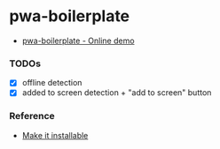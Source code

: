 pwa-boilerplate
===============
- [pwa-boilerplate - Online demo](https://dirkarnez.github.io/pwa-boilerplate/)

### TODOs
- [x] offline detection
- [x] added to screen detection + "add to screen" button

### Reference
- [Make it installable](https://web.dev/codelab-make-installable/)

